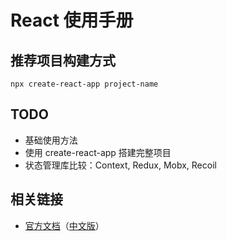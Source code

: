 # React 使用手册

## 推荐项目构建方式

`npx create-react-app project-name`

## TODO

- 基础使用方法
- 使用 create-react-app 搭建完整项目
- 状态管理库比较：Context, Redux, Mobx, Recoil

## 相关链接

- [官方文档](https://reactjs.org/tutorial/tutorial.html)（[中文版](https://zh-hans.reactjs.org/tutorial/tutorial.html)）
